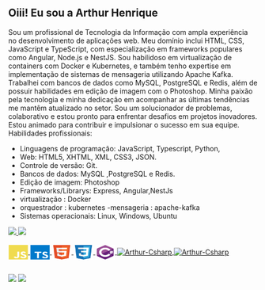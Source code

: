 ## Oiii! Eu sou a Arthur Henrique
Sou um profissional de Tecnologia da Informação com ampla experiência no desenvolvimento de aplicações web. Meu domínio inclui HTML, CSS, JavaScript e TypeScript, com especialização em frameworks populares como Angular, Node.js e NestJS. Sou habilidoso em virtualização de containers com Docker e Kubernetes, e também tenho expertise em implementação de sistemas de mensageria utilizando Apache Kafka. Trabalhei com bancos de dados como MySQL, PostgreSQL e Redis, além de possuir habilidades em edição de imagem com o Photoshop. Minha paixão pela tecnologia e minha dedicação em acompanhar as últimas tendências me mantêm atualizado no setor. Sou um solucionador de problemas, colaborativo e estou pronto para enfrentar desafios em projetos inovadores. Estou animado para contribuir e impulsionar o sucesso em sua equipe.
Habilidades profissionais: 
- Linguagens de programação: JavaScript, Typescript, Python, 
- Web: HTML5, XHTML, XML, CSS3, JSON. 
- Controle de versão: Git. 
- Bancos de dados: MySQL ,PostgreSQL e 
Redis. 
- Edição de imagem: Photoshop 
- Frameworks/Librarys: Express, Angular,NestJs 
- virtualização : Docker 
- orquestrador : kubernetes 
-mensageria : apache-kafka
- Sistemas operacionais: Linux, Windows, Ubuntu
<link rel="stylesheet" href="https://cdn.jsdelivr.net/gh/devicons/devicon@v2.15.1/devicon.min.css">
          
 <div>
  <a href="https://github.com/Arthur-H15">
  <img height="180em" src="https://github-readme-stats.vercel.app/api?username=Arthur-H20&show_icons=true&theme=dracula&include_all_commits=true&count_private=true"/>
  <img height="180em" src="https://github-readme-stats.vercel.app/api/top-langs/?username=Arthur-H20&layout=compact&langs_count=7&theme=dracula"/>
</div>
<div style="display: inline_block"><br>
  <img align="center" alt="Arthur-Js" height="30" width="40" src="https://raw.githubusercontent.com/devicons/devicon/master/icons/javascript/javascript-plain.svg">
  <img align="center" alt="Arthur-Ts" height="30" width="40" src="https://raw.githubusercontent.com/devicons/devicon/master/icons/typescript/typescript-plain.svg">
  <img align="center" alt="Arthur-HTML" height="30" width="40" src="https://raw.githubusercontent.com/devicons/devicon/master/icons/html5/html5-original.svg">
  <img align="center" alt="Arthur-CSS" height="30" width="40" src="https://raw.githubusercontent.com/devicons/devicon/master/icons/css3/css3-original.svg">
  <img align="center" alt="Arthur-Csharp" height="30" width="40" src="https://raw.githubusercontent.com/devicons/devicon/master/icons/csharp/csharp-original.svg">
  <img align="center" alt="Arthur-Csharp" height="30" width="40" src="https://cdn.jsdelivr.net/gh/devicons/devicon/icons/nestjs/nestjs-plain.svg" />
  <img align="center" alt="Arthur-Csharp" height="30" width="40" src="https://cdn.jsdelivr.net/gh/devicons/devicon/icons/angularjs/angularjs-original.svg" />
          
          
          
  </div>
  
  ##
 
<div> 
  <a href = "mailto:arthurhfs47@gmail.com"><img src="https://img.shields.io/badge/-Gmail-%23333?style=for-the-badge&logo=gmail&logoColor=white" target="_blank"></a>
  <a href="https://www.linkedin.com/in/arthur-henrique-ferreira-da-silva-476299179" target="_blank"><img src="https://img.shields.io/badge/-LinkedIn-%230077B5?style=for-the-badge&logo=linkedin&logoColor=white" target="_blank"></a> 
 
 
</div>
